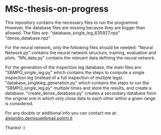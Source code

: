 # MSc-thesis-on-progress

This repository contains the necessary files to run the programme. 
However, the database files are missing because they are bigger than allowed.
The files are: 
"database_single_leg_635927.npz"
"dense_database.npz"

For the neural network, only the following files should be needed:
"Neural Network.py" contains the neural network structure, training, evaluation and plots.
"NN_data.py" contains the relevant data defining the neural network.

For the generation of the inspection leg database, the main files are:
"SBMPO_single_leg.py" which contains the steps to compute a single inspection leg (instead of a full inspection of multiple legs).
"database_singleleg_generation.py" which contains the steps to run the "SBMPO_single_leg.py" multiple times and store the results, and create a database.
"create_dense_database.py" creates a secondary database from the original one in which only close data to each other within a given range is considered.

For any doubts or additional info you can contact me at: alejandro.demiguel@mail.polimi.it

Thanks! :)
